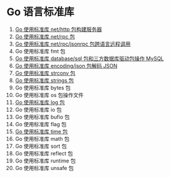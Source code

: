 # Go 语言标准库
1. [Go 使用标准库 net/http 包构建服务器](https://mp.weixin.qq.com/s/gsv3zW0HQaGMSxH9CtjiFA)
2. [Go 使用标准库 net/rpc 包](https://mp.weixin.qq.com/s/IospmGnkC-y9ddJx_9JGzg)
3. [Go 使用标准库 net/rpc/jsonrpc 包跨语言远程调用](https://mp.weixin.qq.com/s/Zhg5FBgB6XPC37kA0GcgKg)
4. Go 使用标准库 fmt 包
5. [Go 使用标准库 database/sql 包和三方数据库驱动包操作 MySQL](https://mp.weixin.qq.com/s/JEWaU7DTkNllxK28BKvFUA)
6. [Go 使用标准库 encoding/json 包解码 JSON](https://mp.weixin.qq.com/s/OyPlXss8L6zSb0HGIydbrw)
7. [Go 使用标准库 strconv 包](https://mp.weixin.qq.com/s/ZULa_S-jSOMHS0-SiFqz4A)
8. [Go 使用标准库 strings 包](https://mp.weixin.qq.com/s/ZULa_S-jSOMHS0-SiFqz4A)
9. Go 使用标准库 bytes 包
10. Go 使用标准库 os 包操作文件
11. [Go 使用标准库 log 包](https://mp.weixin.qq.com/s/_R-xcuyHOc_iCx2Bd_pA5w)
12. Go 使用标准库 io 包
13. Go 使用标准库 bufio 包
14. Go 使用标准库 flag 包
15. [Go 使用标准库 time 包](https://mp.weixin.qq.com/s/ZULa_S-jSOMHS0-SiFqz4A)
16. Go 使用标准库 math 包
17. Go 使用标准库 sort 包
18. Go 使用标准库 reflect 包
19. Go 使用标准库 runtime 包
20. Go 使用标准库 unsafe 包
